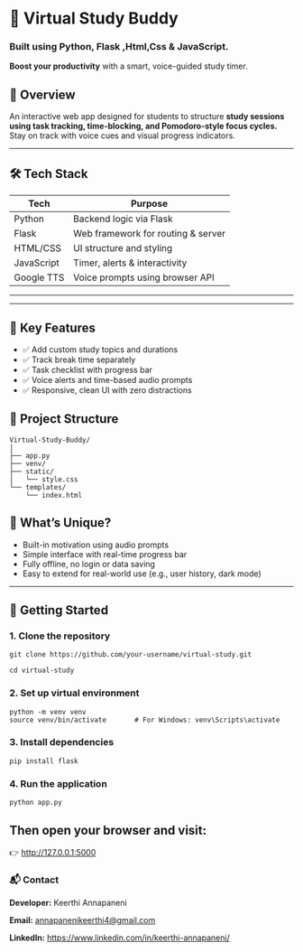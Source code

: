 
# 🎯 Virtual Study Buddy
### Built using Python, Flask ,Html,Css & JavaScript.



**Boost your productivity**  with a smart, voice-guided study timer.


## 📌 Overview

An interactive web app designed for students to structure **study sessions using task tracking, time-blocking, and Pomodoro-style focus cycles.** Stay on track with voice cues and visual progress indicators.


---

## 🛠️ Tech Stack

| Tech        | Purpose                            |
|-------------|-------------------------------------|
| Python      | Backend logic via Flask             |
| Flask       | Web framework for routing & server  |
| HTML/CSS    | UI structure and styling            |
| JavaScript  | Timer, alerts & interactivity       |
| Google TTS  | Voice prompts using browser API     |

---

---

## 🚀 Key Features

- ✅ Add custom study topics and durations  
- ✅ Track break time separately  
- ✅ Task checklist with progress bar  
- ✅ Voice alerts and time-based audio prompts  
- ✅ Responsive, clean UI with zero distractions  

## 📂 Project Structure
```
Virtual-Study-Buddy/
│
├── app.py
├── venv/
├── static/
│   └── style.css
└── templates/
    └── index.html
```
## 🚀 What’s Unique?

- Built-in motivation using audio prompts
- Simple interface with real-time progress bar
- Fully offline, no login or data saving
- Easy to extend for real-world use (e.g., user history, dark mode)


---

## 🚀 Getting Started

### 1. Clone the repository

```
git clone https://github.com/your-username/virtual-study.git

cd virtual-study
```
### 2. Set up virtual environment
```
python -m venv venv
source venv/bin/activate       # For Windows: venv\Scripts\activate
```

### 3. Install dependencies
```
pip install flask
```
### 4. Run the application
```
python app.py
```
## Then open your browser and visit:
👉 http://127.0.0.1:5000

### 📬 Contact

**Developer:** Keerthi Annapaneni

**Email:** annapanenikeerthi4@gmail.com

**LinkedIn:** https://www.linkedin.com/in/keerthi-annapaneni/

